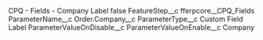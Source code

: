 <?xml version="1.0" encoding="UTF-8"?>
<CustomMetadata xmlns="http://soap.sforce.com/2006/04/metadata" xmlns:xsi="http://www.w3.org/2001/XMLSchema-instance" xmlns:xsd="http://www.w3.org/2001/XMLSchema">
    <label>CPQ - Fields - Company Label</label>
    <protected>false</protected>
    <values>
        <field>FeatureStep__c</field>
        <value xsi:type="xsd:string">fferpcore__CPQ_Fields</value>
    </values>
    <values>
        <field>ParameterName__c</field>
        <value xsi:type="xsd:string">Order.Company__c</value>
    </values>
    <values>
        <field>ParameterType__c</field>
        <value xsi:type="xsd:string">Custom Field Label</value>
    </values>
    <values>
        <field>ParameterValueOnDisable__c</field>
        <value xsi:nil="true"/>
    </values>
    <values>
        <field>ParameterValueOnEnable__c</field>
        <value xsi:type="xsd:string">Company</value>
    </values>
</CustomMetadata>
